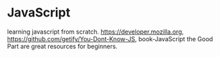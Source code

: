 # JavaScript
learning javascript from scratch.
https://developer.mozilla.org, https://github.com/getify/You-Dont-Know-JS, book-JavaScript the Good Part are great resources for beginners.
